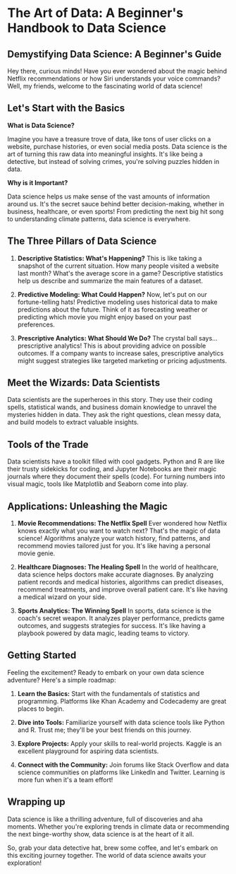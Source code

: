 # The Art of Data: A Beginner's Handbook to Data Science

## Demystifying Data Science: A Beginner's Guide

Hey there, curious minds! Have you ever wondered about the magic behind Netflix recommendations or how Siri understands your voice commands? Well, my friends, welcome to the fascinating world of data science!

## Let's Start with the Basics

**What is Data Science?**

Imagine you have a treasure trove of data, like tons of user clicks on a website, purchase histories, or even social media posts. Data science is the art of turning this raw data into meaningful insights. It's like being a detective, but instead of solving crimes, you're solving puzzles hidden in data.

**Why is it Important?**

Data science helps us make sense of the vast amounts of information around us. It's the secret sauce behind better decision-making, whether in business, healthcare, or even sports! From predicting the next big hit song to understanding climate patterns, data science is everywhere.

## The Three Pillars of Data Science

1. **Descriptive Statistics: What's Happening?**
   This is like taking a snapshot of the current situation. How many people visited a website last month? What's the average score in a game? Descriptive statistics help us describe and summarize the main features of a dataset.

2. **Predictive Modeling: What Could Happen?**
   Now, let's put on our fortune-telling hats! Predictive modeling uses historical data to make predictions about the future. Think of it as forecasting weather or predicting which movie you might enjoy based on your past preferences.

3. **Prescriptive Analytics: What Should We Do?**
   The crystal ball says… prescriptive analytics! This is about providing advice on possible outcomes. If a company wants to increase sales, prescriptive analytics might suggest strategies like targeted marketing or pricing adjustments.

## Meet the Wizards: Data Scientists

Data scientists are the superheroes in this story. They use their coding spells, statistical wands, and business domain knowledge to unravel the mysteries hidden in data. They ask the right questions, clean messy data, and build models to extract valuable insights.

## Tools of the Trade

Data scientists have a toolkit filled with cool gadgets. Python and R are like their trusty sidekicks for coding, and Jupyter Notebooks are their magic journals where they document their spells (code). For turning numbers into visual magic, tools like Matplotlib and Seaborn come into play.

## Applications: Unleashing the Magic

1. **Movie Recommendations: The Netflix Spell**
   Ever wondered how Netflix knows exactly what you want to watch next? That's the magic of data science! Algorithms analyze your watch history, find patterns, and recommend movies tailored just for you. It's like having a personal movie genie.

2. **Healthcare Diagnoses: The Healing Spell**
   In the world of healthcare, data science helps doctors make accurate diagnoses. By analyzing patient records and medical histories, algorithms can predict diseases, recommend treatments, and improve overall patient care. It's like having a medical wizard on your side.

3. **Sports Analytics: The Winning Spell**
   In sports, data science is the coach's secret weapon. It analyzes player performance, predicts game outcomes, and suggests strategies for success. It's like having a playbook powered by data magic, leading teams to victory.

## Getting Started

Feeling the excitement? Ready to embark on your own data science adventure? Here's a simple roadmap:

1. **Learn the Basics:** Start with the fundamentals of statistics and programming. Platforms like Khan Academy and Codecademy are great places to begin.

2. **Dive into Tools:** Familiarize yourself with data science tools like Python and R. Trust me; they'll be your best friends on this journey.

3. **Explore Projects:** Apply your skills to real-world projects. Kaggle is an excellent playground for aspiring data scientists.

4. **Connect with the Community:** Join forums like Stack Overflow and data science communities on platforms like LinkedIn and Twitter. Learning is more fun when it's a team effort!

## Wrapping up

Data science is like a thrilling adventure, full of discoveries and aha moments. Whether you're exploring trends in climate data or recommending the next binge-worthy show, data science is at the heart of it all.

So, grab your data detective hat, brew some coffee, and let's embark on this exciting journey together. The world of data science awaits your exploration!
